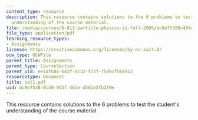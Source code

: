 ```yaml
---
content_type: resource
description: This resource contains solutions to the 6 problems to test the student's
  understanding of the course material.
file: /media/courses/8-811-particle-physics-ii-fall-2005/bc8e75380c49943f46ded561e2fb2f9e_sol1.pdf
file_type: application/pdf
learning_resource_types:
- Assignments
license: https://creativecommons.org/licenses/by-nc-sa/4.0/
ocw_type: OCWFile
parent_title: Assignments
parent_type: CourseSection
parent_uid: ee1af684-b42f-0c32-f73f-75d9cf564912
resourcetype: Document
title: sol1.pdf
uid: bc8e7538-0c49-943f-46de-d561e2fb2f9e
---
```

This resource contains solutions to the 6 problems to test the student's understanding of the course material.